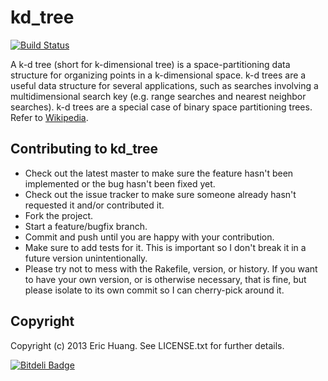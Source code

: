 # kd_tree

[![Build Status](https://travis-ci.org/erichuang/kd_tree.png)](https://travis-ci.org/erichuang/kd_tree)

A k-d tree (short for k-dimensional tree) is a space-partitioning data structure for
organizing points in a k-dimensional space. k-d trees are a useful data structure for
several applications, such as searches involving a multidimensional search key (e.g.
range searches and nearest neighbor searches). k-d trees are a special case of binary
space partitioning trees. Refer to [Wikipedia](https://en.wikipedia.org/wiki/K-d_tree).

## Contributing to kd_tree
 
* Check out the latest master to make sure the feature hasn't been implemented or the bug hasn't been fixed yet.
* Check out the issue tracker to make sure someone already hasn't requested it and/or contributed it.
* Fork the project.
* Start a feature/bugfix branch.
* Commit and push until you are happy with your contribution.
* Make sure to add tests for it. This is important so I don't break it in a future version unintentionally.
* Please try not to mess with the Rakefile, version, or history. If you want to have your own version, or is otherwise necessary, that is fine, but please isolate to its own commit so I can cherry-pick around it.

## Copyright

Copyright (c) 2013 Eric Huang. See LICENSE.txt for
further details.



[![Bitdeli Badge](https://d2weczhvl823v0.cloudfront.net/erichuang/kd_tree/trend.png)](https://bitdeli.com/free "Bitdeli Badge")

